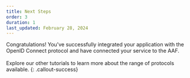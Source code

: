 ```yaml
---
title: Next Steps
order: 3
duration: 1
last_updated: February 28, 2024
---
```


Congratulations! You've successfully integrated your application with the OpenID Connect protocol and have connected your service to the AAF.
<br><br>
Explore our other tutorials to learn more about the range of protocols available.
{: .callout-success}